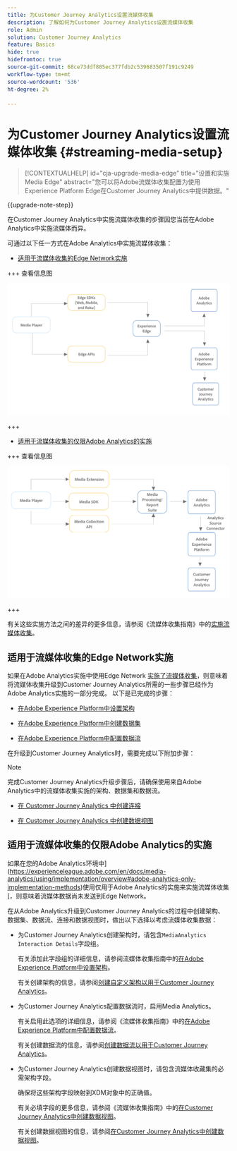 ```yaml
---
title: 为Customer Journey Analytics设置流媒体收集
description: 了解如何为Customer Journey Analytics设置流媒体收集
role: Admin
solution: Customer Journey Analytics
feature: Basics
hide: true
hidefromtoc: true
source-git-commit: 68ce73ddf805ec377fdb2c539683507f191c9249
workflow-type: tm+mt
source-wordcount: '536'
ht-degree: 2%

---
```


# 为Customer Journey Analytics设置流媒体收集 {#streaming-media-setup}

<!-- markdownlint-disable MD034 -->

>[!CONTEXTUALHELP]
>id="cja-upgrade-media-edge"
>title="设置和实施Media Edge"
>abstract="您可以将Adobe流媒体收集配置为使用Experience Platform Edge在Customer Journey Analytics中提供数据。"

<!-- markdownlint-enable MD034 -->

{{upgrade-note-step}}

在Customer Journey Analytics中实施流媒体收集的步骤因您当前在Adobe Analytics中实施流媒体而异。

可通过以下任一方式在Adobe Analytics中实施流媒体收集：

* [适用于流媒体收集的Edge Network实施](#edge-network-implementations)

+++ 查看信息图

  ![Edge上的流媒体](assets/streaming-media-edge.png)

+++

* [适用于流媒体收集的仅限Adobe Analytics的实施](#adobe-analytics-only-implementations)

+++ 查看信息图

  ![仅限Analytics的实施](assets/analytics-implementation.png)

+++

有关这些实施方法之间的差异的更多信息，请参阅《流媒体收集指南》中的[实施流媒体收集](https://experienceleague.adobe.com/en/docs/media-analytics/using/implementation/overview)。

## 适用于流媒体收集的Edge Network实施

如果在Adobe Analytics实施中使用Edge Network [实施了流媒体收集](https://experienceleague.adobe.com/en/docs/media-analytics/using/implementation/overview#edge-implementation-methods)，则意味着将流媒体收集升级到Customer Journey Analytics所需的一些步骤已经作为Adobe Analytics实施的一部分完成。 以下是已完成的步骤：

* [在Adobe Experience Platform中设置架构](https://experienceleague.adobe.com/en/docs/media-analytics/using/implementation/edge-recommended/media-edge-sdk/implementation-edge#set-up-the-schema-in-adobe-experience-platform)

* [在Adobe Experience Platform中创建数据集](https://experienceleague.adobe.com/en/docs/media-analytics/using/implementation/edge-recommended/media-edge-sdk/implementation-edge#create-a-dataset-in-adobe-experience-platform)

* [在Adobe Experience Platform中配置数据流](https://experienceleague.adobe.com/en/docs/media-analytics/using/implementation/edge-recommended/media-edge-sdk/implementation-edge#configure-a-datastream-in-adobe-experience-platform)

在升级到Customer Journey Analytics时，需要完成以下附加步骤：

>[!NOTE]
>
>完成Customer Journey Analytics升级步骤后，请确保使用来自Adobe Analytics中的流媒体收集实施的架构、数据集和数据流。

* [在 Customer Journey Analytics 中创建连接](/help/getting-started/cja-upgrade/cja-upgrade-connection.md)

* [在 Customer Journey Analytics 中创建数据视图](/help/getting-started/cja-upgrade/cja-upgrade-dataview.md)


## 适用于流媒体收集的仅限Adobe Analytics的实施

如果在您的Adobe Analytics环境中](https://experienceleague.adobe.com/en/docs/media-analytics/using/implementation/overview#adobe-analytics-only-implementation-methods)使用仅用于Adobe Analytics的实施来实施流媒体收集[，则意味着流媒体数据尚未发送到Edge Network。

在从Adobe Analytics升级到Customer Journey Analytics的过程中创建架构、数据集、数据流、连接和数据视图时，做出以下选择以考虑流媒体收集数据：

* 为Customer Journey Analytics创建架构时，请包含`MediaAnalytics Interaction Details`字段组。

  有关添加此字段组的详细信息，请参阅流媒体收集指南中的[在Adobe Experience Platform中设置架构](https://experienceleague.adobe.com/en/docs/media-analytics/using/implementation/edge-recommended/media-edge-sdk/implementation-edge#set-up-the-schema-in-adobe-experience-platform)。

  有关创建架构的信息，请参阅[创建自定义架构以用于Customer Journey Analytics](/help/getting-started/cja-upgrade/cja-upgrade-schema-create.md)。

* 为Customer Journey Analytics配置数据流时，启用Media Analytics。

  有关启用此选项的详细信息，请参阅《流媒体收集指南》中的[在Adobe Experience Platform中配置数据流](https://experienceleague.adobe.com/en/docs/media-analytics/using/implementation/edge-recommended/media-edge-sdk/implementation-edge#configure-a-datastream-in-adobe-experience-platform)。

  有关创建数据流的信息，请参阅[创建数据流以用于Customer Journey Analytics](/help/getting-started/cja-upgrade/cja-upgrade-datastream.md)。

* 为Customer Journey Analytics创建数据视图时，请包含流媒体收藏集的必需架构字段。

  确保将这些架构字段映射到XDM对象中的正确值。

  有关必填字段的更多信息，请参阅《流媒体收集指南》中的[在Customer Journey Analytics中创建数据视图](/help/getting-started/cja-upgrade/cja-upgrade-dataview.md)。

  有关创建数据视图的信息，请参阅[在Customer Journey Analytics中创建数据视图](/help/getting-started/cja-upgrade/cja-upgrade-dataview.md)。


